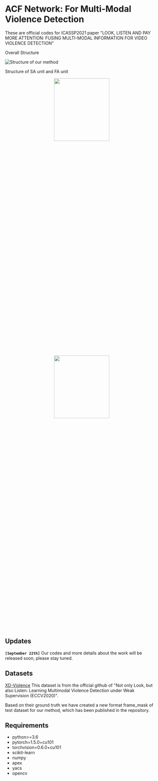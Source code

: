 # ACF Network: For Multi-Modal Violence Detection 
	
These are official codes for ICASSP2021 paper "LOOK, LISTEN AND PAY MORE ATTENTION: FUSING MULTI-MODAL INFORMATION FOR VIDEO VIOLENCE DETECTION"

Overall Structure 

![Structure of our method](over-architecture.jpg)

Structure of SA unit and FA unit

<p align="center"><img src="https://gitee.com/silencewind/PicGoImage/raw/master/img/20210923210419.jpg" width="60%" height="23%"></p>
<p align="center"><img src="https://gitee.com/silencewind/PicGoImage/raw/master/img/20210923210418.jpg" width="60%" height="23%"></p>

## Updates
**`[September 22th]`** 
Our codes and more details about the work will be released soon, please stay tuned.

## Datasets
[XD-Violence](https://roc-ng.github.io/XD-Violence/)
This dataset is from the official github of "Not only Look, but also Listen: Learning Multimodal Violence Detection under Weak Supervision (ECCV2020)".

Based on their ground truth we have created a new format frame_mask of test dataset for our method, which has been published in the repository.

## Requirements
- python>=3.6
- pytorch=1.5.0+cu101
- torchvision=0.6.0+cu101
- scikit-learn
- numpy
- apex
- yacs
- opencv
